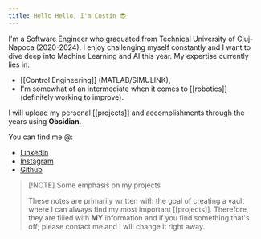 ```yaml
---
title: Hello Hello, I'm Costin 😎
---
```

I'm a Software Engineer who graduated from Technical University of Cluj-Napoca (2020-2024). I enjoy challenging myself constantly and I want to dive deep into Machine Learning and AI this year. 
My expertise currently lies in:
* [[Control Engineering]] (MATLAB/SIMULINK),
* I'm somewhat of an intermediate when it comes to [[robotics]] (definitely working to improve).

I will upload my personal [[projects]] and accomplishments through the years using **Obsidian**.

You can find me @:
* [LinkedIn](https://www.linkedin.com/in/costin-chitic-1169a6235/)
* [Instagram](https://www.instagram.com/costin_chitic/)
* [Github](https://github.com/costineesti)

>[!NOTE] Some emphasis on my projects
>
>These notes are primarily written with the goal of creating a vault where I can always find my most important [[projects]]. Therefore, they are filled with **MY** information and if you find something that's off; please contact me and I will change it right away.